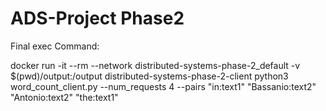 # ADS-Project Phase2

Final exec Command:

docker run -it --rm --network distributed-systems-phase-2_default -v $(pwd)/output:/output distributed-systems-phase-2-client python3 word_count_client.py --num_requests 4 --pairs "in:text1" "Bassanio:text2" "Antonio:text2" "the:text1"
